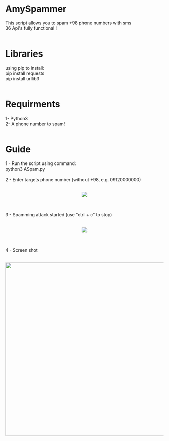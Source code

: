 # AmySpammer
This script allows you to spam +98 phone numbers with sms
<br>
36 Api's fully functional !
<br><br>
# Libraries
using pip to install:
<br>
pip install requests
<br>
pip install urllib3
<br><br>
# Requirments
1- Python3
<br>
2- A phone number to spam!
<br><br>
# Guide
1 - Run the script using command:
<br>
python3 ASpam.py
<br><br>
2 - Enter targets phone number (without +98, e.g. 09120000000)
<br><br>
<p align="center"><img src="https://s16.picofile.com/file/8421437134/1.png"></p>
<br><br>
3 - Spamming attack started (use "ctrl + c" to stop)
<br><br>
<p align="center"><img src="https://s16.picofile.com/file/8421437000/2.png"></p>
<br><br>
4 - Screen shot
<br><br>
<p align="center"><img src="https://s17.picofile.com/file/8421438234/3.png" width="550"></p>
<br>
